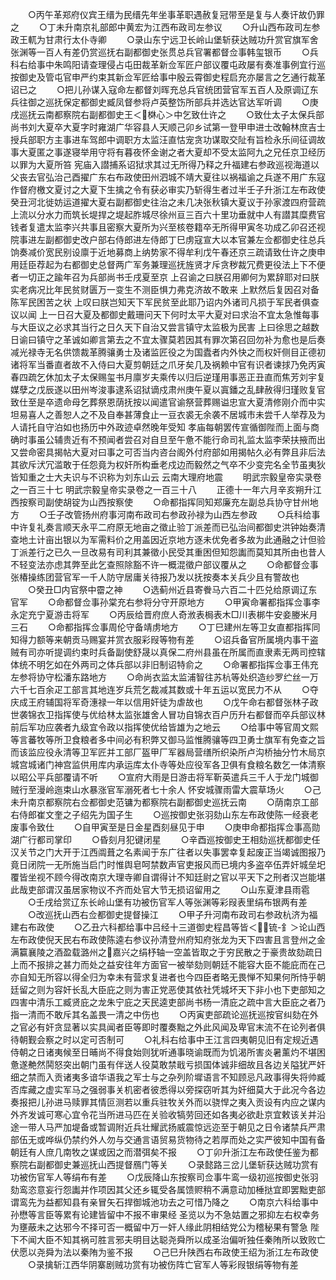 <!-- { "loadSidebar": true } -->
　　○丙午革郑府仪宾王缙为民缙先年坐事革职遇赦复冠带至是复与人奏讦故仍罪之
　　○丁未升南京礼部郎中黄宏为江西布政司左参议
　　○升山西布政司左参政王軏为甘肃行太仆寺卿
　　○录山东宁远卫长岭山堡斩获达贼功升赏官旗军舍张渊等一百人有差仍赏巡抚右副都御史张贯总兵官署都督佥事韩玺银币
　　○兵科右给事中朱鸣阳请查理侵占屯田裁革新佥军匠户部议覆屯政屡有奏准事例宜行巡按御史及管屯官申严约束其新佥军匠给事中殷云霄御史程启充亦屡言之乞通行裁革诏已之
　　○把儿孙谋入寇命左都督刘晖充总兵官统团营官军五百人及原调辽东兵往御之巡抚保定都御史臧凤督参将卢英整饬所部兵并选达官达军听调
　　○庚戌巡抚云南都察院右副都御史王＜棥心＞中乞致仕许之
　　○致仕太子太保兵部尚书刘大夏卒大夏字时雍湖广华容县人天顺己卯乡试第一登甲申进士改翰林庶吉士授兵部职方主事进车驾郎中调职方太监汪直怙宠贪功谋取交阯有旨检永乐间征调故事大夏匿之事遂寝举用守将有暮夜怀金谢之者大夏却不受太监阿九之兄任京卫经历以罪为大夏所笞  宪庙入譛捕系诏狱求其过无所得乃释之升福建右参政巡视海道以父丧去官弘治己酉擢广东右布政使田州泗城不靖大夏往以祸福谕之兵遂不用广东寇作督府檄文夏讨之大夏下生擒之令有获必审实乃斩得生者过半壬子升浙江左布政使癸丑河北徙妨运道擢大夏右副都御史往治之未几决张秋镇大夏议于孙家渡四府营疏上流以分水力而筑长堤捍之堤起胙城尽徐州亘三百六十里功垂就中人有譛其糜费官钱者复遣太监李兴共事且密察大夏所为兴至核卷籍卒无所得甲寅冬功成乙卯召还视院事进左副都御史改户部右侍郎进左侍郎丁巳虏寇宣大以本官兼左佥都御史往总兵饷奏减价宽民别设廪于近地募商上纳势家不得牟利戊午春还京三疏请致仕许之庚申用廷臣荐起为右都御史总督两广军务兼理巡抚旌贤才斥贪秽裁冗费更役法上下不便者一切正之踰年召为兵部尚书壬戌夏至京  上召谕之曰朕召用卿何为累辞耶对曰朕实老病况比年民贫财匮万一变生不测臣惧力弗克济故不敢来  上默然后复因召对备陈军民困苦之状  上叹曰朕岂知天下军民贫至此耶乃诏内外诸司凡损于军民者俱查议以闻  上一日召大夏及都御史戴珊问天下何时太平大夏对曰求治不宜太急惟每事与大臣议之必求其当行之日久天下自治又尝言镇守太监极为民害  上曰徐思之越数日谕曰镇守之革诚如卿言第去之不宜太骤莫若因其有罪次第召回勿补为愈也是后奏减光禄寺无名供馈裁革腾骧勇士及诸监匠役之为国蠹者内外快之而权奸侧目正德初诸将军当番直者故不入侍曰大夏剪朝廷之爪牙矣几及祸赖中官有识者谏捄乃免丙寅春四疏乞休加太子太保赐玺书月廪岁夫乘传以归后逆瑾用事恶正丑直而焦芳刘宇复媒孽之戊辰遂以田州岑浚事逮系诏狱谪戍肃州庚午夏以寘鐇之乱肆赦得归瑾败复官致仕至是卒遗命母乞葬祭恩荫抚按以闻遣官谕祭营葬赐谥忠宣大夏清修刚介而中实坦易喜人之善恕人之不及自奉甚薄食止一豆衣裘无余袭不居城市未尝千人举荐及为人请托自守泊如也扬历中外政迹卓然晚年受知  孝庙每朝罢传宣循御陛而上面与商确时事虽公辅贵近有不预闻者尝召对自旦至午惫不能行命司礼监太监李荣扶掖而出又尝命密具揭帖大夏对曰事之可否当内咨台阁外付府部如用揭帖久必有弊且非后法其欲斥汱冗滥敢于任怨竟为权奸所构垂老戍边而毅然之气卒不少变完名全节虽夷狄皆知重之士大夫识与不识称为刘东山云  云南大理府地震
　　明武宗毅皇帝实录卷之一百三十七
明武宗毅皇帝实录卷之一百三十八
　　正德十一年六月辛亥朔升江西按察司副使胡锭为山西按察使
　　○命都指挥同知郑廉充左副总兵协守甘州地方
　　○壬子改管扬州府事河南布政司右参政孙禄为山西左参政
　　○兵科给事中许复礼奏言顺天永平二府原无地亩之徵止验丁派差而已弘治间都御史洪钟始奏清查地土计亩出银以为军需料价之用盖因近京地方逐未优免者多故为此通融之计但验丁派差行之已久一旦改易有司利其兼徵小民受其重困但知怨讟而莫知其所由也昔人不轻变法亦虑其弊至此乞查照除豁不许一概混徵户部议覆从之
　　○命都督佥事张椿操练团营官军一千人防守居庸关待报乃发以抚按奏本关兵少且有警故也
　　○癸丑□内官祭中霤之神
　　○选蓟州近县寄餋马六百二十匹兑给原调辽东官军
　　○命都督佥事孙棠充右参将分守开原地方
　　○甲寅命署都指挥佥事李永定充宁夏游击将军
　　○丙辰给晋府庶人奇浟表梮表木□川表梆牛安妾媵米月三石
　　○命都指挥佥事周伦守备靖虏地方
　　○丁巳建州左等卫女直都指挥同知得力额等来朝贡马赐宴并赏衣服彩叚等物有差
　　○诏兵备官所属境内事干盗贼有司亦听提调约束时兵备副使舒晟以真保二府州县虽在所属而直隶素无两司控辖体统不明乞如在外两司之体兵部以非旧制诏特俞之
　　○命署都指挥佥事王伟充左参将协守松潘东路地方
　　○命尚衣监太监浦智往苏杭等处织造纱罗纻丝一万六千七百余疋工部言其地连岁兵荒乞裁减其数或十年五运以宽民力不从
　　○夺庆成王府辅国将军奇潓禄一年以信用奸徒为虐故也
　　○戊午命右都督张林子政世袭锦衣卫指挥使与优给林太监张雄舍人冒功自锦衣百户历升右都督而卒兵部议林前后军功应袭者九级宜令政以指挥使优给皆雄为之地云
　　○给事中等官周文熙等言蕃牧等所卫食粮者多中间必有积弊又御马监惟腾骧等四卫勇士旗军有免查之旨而该监应役永清等卫军匠并工部厂盔甲厂军器局营缮所织染所卢沟桥抽分竹木局京城宫城诸门神宫监供用库内承运库太仆寺等处应役军各卫俱有食粮名数乞一体清察以昭公平兵部覆请不听
　　○宣府大雨是日游击将军靳英遣兵三千人于龙门城御贼行至漫岭迤束山水暴涨官军溺死者七十余人  怀安城骤雨雷大震草场火
　　○己未升南京都察院右佥都御史范镛为都察院右副都御史巡抚云南
　　○荫南京工部右侍郎崔文奎之子绍先为国子生
　　○巡按御史张羽劾山东左布政使陈一经衰老废事令致仕
　　○自甲寅至是日金星酉刻昼见于申
　　○庚申命都指挥佥事高勋湖广行都司掌印
　　○昏刻月犯键闭星
　　○辛酉巡按御史王相劾巡抚都御史任汉关节之门大开于江西阘葺之名素闻于东广往者以失事罢幸复起废正当竭诚图报乃竟日闭院一无所施当启门时惟舆皂呵禁数声官吏报风而已境内多盗卒伍弄奸城垒圯覆皆坐视不顾今得改南京大理寺卿自谓得计不知廷尉之官以平天下之刑者汉岂能堪此哉吏部谓汉虽居家物议不齐而处官大节无损诏留用之
　　○山东夏津县雨雹
　　○壬戌给赏辽东长岭山堡有功被伤官军人等张渊等彩叚表里绢布银两有差
　　○改巡抚山西右佥都御史提督操江
　　○甲子升河南布政司右参政杭济为福建右布政使
　　○乙丑六科都给事中吕经十三道御史程昌等皆＜锍-釒＞论山西左布政使倪天民右布政使陈逵右参议孙清登州府知府张龙为天下四害且言登州之金满籯襄陵之酒盈载潞州之嘉兴之绢杼轴一空盖皆取之于穷民散之于豪贵故劾疏日上而不报排之甚力而处之益安往年方面官一被举劾则朝廷不能容大臣不能庇而在己亦自知无所容以得全归为幸未有营求复进者也今四臣者略无畏惮不知果何所恃乎朝廷留之则为容奸长乱大臣庇之则为害正党恶使其依社凭城坏天下非小也下吏部知之四害中清乐工臧贤庇之龙朱宁庇之天民逵吏部尚书杨一清庇之疏中言大臣庇之者乃指一清而不敢斥其名盖畏一清之中伤也
　　○丙寅吏部疏论巡抚巡按官纠劾在外之官必有奸贪显著以实具闻者臣等即时覆奏黜之外此风闻及卑官末流不在论列者俱待朝觐会察之时以定可否制可
　　○礼科右给事中王江言四夷朝见旧有定规近遇侍朝之日诸夷候至日晡尚不得食始则犹听通事晓谕既而为饥渴所害炎暑薰灼不堪困惫遂艴然鬨怒突出朝门虽有伴送人役莫敢禁戢亏损国体诚非细故且各边关隘犹严奸细之禁而入贡诸夷多谙华语我之军士与之杂列阶墀语言不知顾忌凡政事得失将帅臧否库藏之虚实军马之强弱事关机密者彼悉得以旁探窃听其为奸细莫大于此况今各边奏报把儿孙进马赎罪其情叵测若以重兵驻牧关外而以骁悍之夷入贡设有内应之谋内外齐发诚可寒心宜令花当所进马匹在关验收犒劳回还如各夷必欲赴京宜敕该关并沿途一带人马严加堤备或暂调附近兵壮耀武扬威震惊远迩至于朝见之日令诸禁兵严肃部伍无或哗纵仍禁约外人勿与交通言语贸易货物待之若厚而处之实严彼知中国有备朝廷有人庶几南牧之谋或因之而潜弭矣不报
　　○丁卯升浙江左布政使任鉴为都察院右副都御史兼巡抚山西提督鴈门等关
　　○录懿路三岔儿堡斩获达贼功赏有功被伤官军人等绢布有差
　　○戊辰降山东按察司佥事牛鸾一级初巡按御史张羽劾鸾恣意妄行怨讟并作项因其父还乡辄受各属馈赆稍不满意动加棰挞宜即罢黜吏部谓鸾先为益都知县有亲冒矢石捍御城池功去之可惜乃降之
　　○南京六科给事中孙懋等言臣等累有论建皆留中不报不审果经  圣览以为不急姑置之邪抑左右权幸务为壅蔽未之达邪今不择可否一概留中万一奸人缘此阴相结党公为稽秘果有警急  陛下不闻大臣不知其祸可胜言邪夫明目达聪尧舜所以成圣治偏听独任秦陏所以致败亡伏愿以尧舜为法以秦陏为鉴不报
　　○己巳升陕西右布政使王绍为浙江左布政使
　　○录擒斩江西华阴寨剧贼功赏有功被伤阵亡官军人等彩叚银绢等物有差
